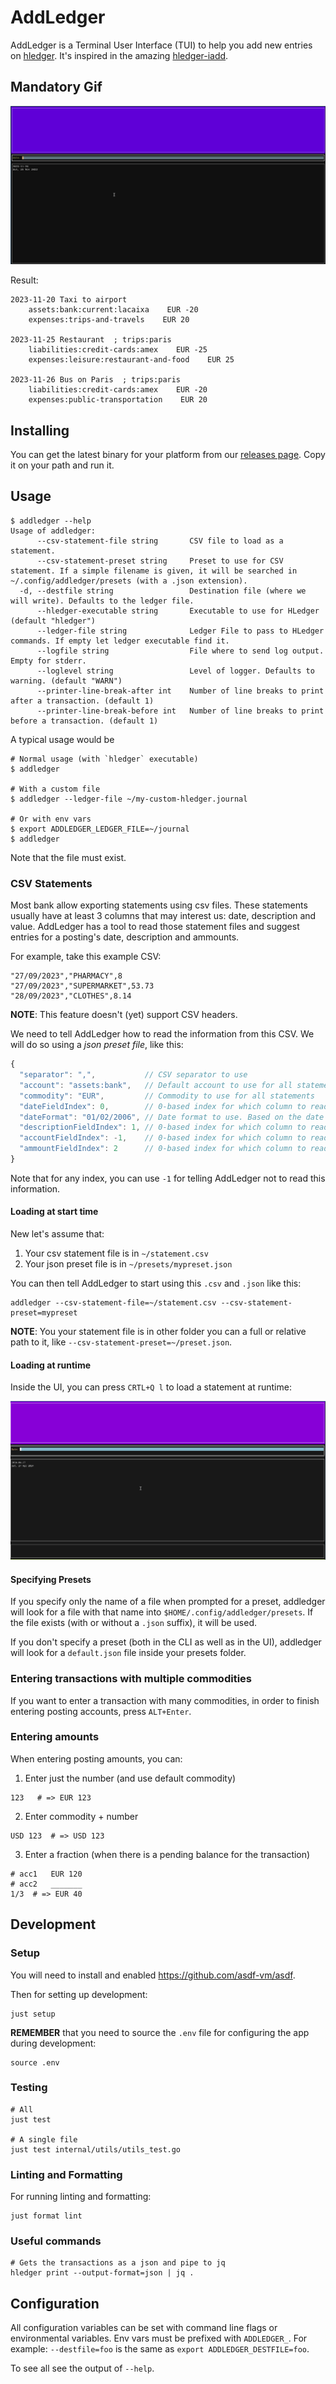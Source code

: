 # AddLedger

AddLedger is a Terminal User Interface (TUI) to help you add new
entries on [hledger](https://hledger.org/). It's inspired in the
amazing [hledger-iadd](https://github.com/hpdeifel/hledger-iadd).

## Mandatory Gif

![](./docs/mandatory.gif)

Result:

```
2023-11-20 Taxi to airport
    assets:bank:current:lacaixa    EUR -20
    expenses:trips-and-travels    EUR 20

2023-11-25 Restaurant  ; trips:paris
    liabilities:credit-cards:amex    EUR -25
    expenses:leisure:restaurant-and-food    EUR 25

2023-11-26 Bus on Paris  ; trips:paris
    liabilities:credit-cards:amex    EUR -20
    expenses:public-transportation    EUR 20
```

## Installing

You can get the latest binary for your platform from our [releases
page](https://github.com/vitorqb/addledger/releases). Copy it on your
path and run it.

## Usage

```
$ addledger --help
Usage of addledger:
      --csv-statement-file string       CSV file to load as a statement.
      --csv-statement-preset string     Preset to use for CSV statement. If a simple filename is given, it will be searched in ~/.config/addledger/presets (with a .json extension).
  -d, --destfile string                 Destination file (where we will write). Defaults to the ledger file.
      --hledger-executable string       Executable to use for HLedger (default "hledger")
      --ledger-file string              Ledger File to pass to HLedger commands. If empty let ledger executable find it.
      --logfile string                  File where to send log output. Empty for stderr.
      --loglevel string                 Level of logger. Defaults to warning. (default "WARN")
      --printer-line-break-after int    Number of line breaks to print after a transaction. (default 1)
      --printer-line-break-before int   Number of line breaks to print before a transaction. (default 1)
```

A typical usage would be

```
# Normal usage (with `hledger` executable)
$ addledger

# With a custom file
$ addledger --ledger-file ~/my-custom-hledger.journal

# Or with env vars
$ export ADDLEDGER_LEDGER_FILE=~/journal
$ addledger
```

Note that the file must exist.

### CSV Statements

Most bank allow exporting statements using csv files. These statements
usually have at least 3 columns that may interest us: date,
description and value. AddLedger has a tool to read those statement
files and suggest entries for a posting's date, description and
ammounts.

For example, take this example CSV:

```
"27/09/2023","PHARMACY",8
"27/09/2023","SUPERMARKET",53.73
"28/09/2023","CLOTHES",8.14
```

**NOTE**: This feature doesn't (yet) support CSV headers.

We need to tell AddLedger how to read the information from this CSV. We will
do so using a *json preset file*, like this:

```js
{
  "separator": ",",           // CSV separator to use
  "account": "assets:bank",   // Default account to use for all statements
  "commodity": "EUR",         // Commodity to use for all statements
  "dateFieldIndex": 0,        // 0-based index for which column to read date from
  "dateFormat": "01/02/2006", // Date format to use. Based on the date 2006-02-01 (like golang)
  "descriptionFieldIndex": 1, // 0-based index for which column to read the description from
  "accountFieldIndex": -1,    // 0-based index for which column to read account from. (-1) means no column.
  "ammountFieldIndex": 2      // 0-based index for which column to read the ammount from.
}
```

Note that for any index, you can use `-1` for telling AddLedger not to
read this information.

#### Loading at start time

New let's assume that:

1. Your csv statement file is in `~/statement.csv`
2. Your json preset file is in `~/presets/mypreset.json`

You can then tell AddLedger to start using this `.csv` and `.json` like this:

```
addledger --csv-statement-file=~/statement.csv --csv-statement-preset=mypreset
```

**NOTE**: You your statement file is in other folder you can a full or relative
path to it, like `--csv-statement-preset=~/preset.json`.

#### Loading at runtime

Inside the UI, you can press `CRTL+Q l` to load a statement at runtime:

![](./docs/statement_load_runtime.gif)

#### Specifying Presets

If you specify only the name of a file when prompted for a preset, addledger
will look for a file with that name into `$HOME/.config/addledger/presets`. If
the file exists (with or without a `.json` suffix), it will be used.

If you don't specify a preset (both in the CLI as well as in the UI), addledger
will look for a `default.json` file inside your presets folder.

### Entering transactions with multiple commodities

If you want to enter a transaction with many commodities, in order to
finish entering posting accounts, press `ALT+Enter`.

### Entering amounts

When entering posting amounts, you can:

1. Enter just the number (and use default commodity)

```
123   # => EUR 123
```

2. Enter commodity + number

```
USD 123  # => USD 123
```

3. Enter a fraction (when there is a pending balance for the transaction)

```
# acc1   EUR 120
# acc2   _______
1/3  # => EUR 40
```

## Development

### Setup

You will need to install and enabled https://github.com/asdf-vm/asdf.

Then for setting up development:

```
just setup
```

**REMEMBER** that you need to source the `.env` file for configuring
the app during development:

```
source .env
```

### Testing

```
# All
just test

# A single file
just test internal/utils/utils_test.go 
```

### Linting and Formatting

For running linting and formatting:

```
just format lint
```

### Useful commands

```
# Gets the transactions as a json and pipe to jq
hledger print --output-format=json | jq .
```

## Configuration

All configuration variables can be set with command line flags or
environmental variables. Env vars must be prefixed with
`ADDLEDGER_`. For example: `--destfile=foo` is the same as `export
ADDLEDGER_DESTFILE=foo`.

To see all see the output of `--help`.

